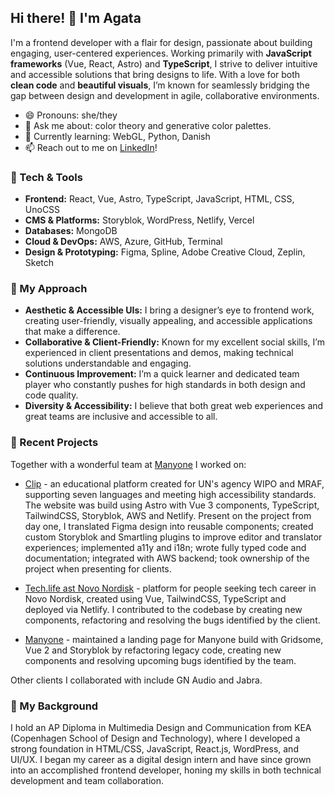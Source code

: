 ## Hi there! 👋 I'm Agata

I'm a frontend developer with a flair for design, passionate about building engaging, user-centered experiences. Working primarily with **JavaScript frameworks** (Vue, React, Astro) and **TypeScript**, I strive to deliver intuitive and accessible solutions that bring designs to life. With a love for both **clean code** and **beautiful visuals**, I’m known for seamlessly bridging the gap between design and development in agile, collaborative environments.

- 😄 Pronouns: she/they
- 💬 Ask me about: color theory and generative color palettes.
- 🌱 Currently learning: WebGL, Python, Danish
- 📫 Reach out to me on [LinkedIn](https://www.linkedin.com/in/agatalubanska/)!

### 🔧 Tech & Tools

- **Frontend:** React, Vue, Astro, TypeScript, JavaScript, HTML, CSS, UnoCSS
- **CMS & Platforms:** Storyblok, WordPress, Netlify, Vercel
- **Databases:** MongoDB
- **Cloud & DevOps:** AWS, Azure, GitHub, Terminal
- **Design & Prototyping:** Figma, Spline, Adobe Creative Cloud, Zeplin, Sketch

### 🌱 My Approach

- **Aesthetic & Accessible UIs:** I bring a designer’s eye to frontend work, creating user-friendly, visually appealing, and accessible applications that make a difference.
- **Collaborative & Client-Friendly:** Known for my excellent social skills, I’m experienced in client presentations and demos, making technical solutions understandable and engaging.
- **Continuous Improvement:** I’m a quick learner and dedicated team player who constantly pushes for high standards in both design and code quality.
- **Diversity & Accessibility:** I believe that both great web experiences and great teams are inclusive and accessible to all.

### 📂 Recent Projects

Together with a wonderful team at [Manyone](https://manyone.com/) I worked on:

- [Clip](https://goclip.org/en/) - an educational platform created for UN's agency WIPO and MRAF, supporting seven languages and meeting high accessibility standards. The website was build using Astro with Vue 3 components, TypeScript, TailwindCSS, Storyblok, AWS and Netlify. Present on the project from day one, I translated Figma design into reusable components; created custom Storyblok and Smartling plugins to improve editor and translator experiences; implemented a11y and i18n; wrote fully typed code and documentation; integrated with AWS backend; took ownership of the project when presenting for clients.

- [Tech.life ast Novo Nordisk](https://techlife.novonordisk.com/) - platform for people seeking tech career in Novo Nordisk, created using Vue, TailwindCSS, TypeScript and deployed via Netlify. I contributed to the codebase by creating new components, refactoring and resolving the bugs identified by the client.

- [Manyone](https://manyone.com/) - maintained a landing page for Manyone build with Gridsome, Vue 2 and Storyblok by refactoring legacy code, creating new components and resolving upcoming bugs identified by the team.

Other clients I collaborated with include GN Audio and Jabra.

### 🚀 My Background

I hold an AP Diploma in Multimedia Design and Communication from KEA (Copenhagen School of Design and Technology), where I developed a strong foundation in HTML/CSS, JavaScript, React.js, WordPress, and UI/UX. I began my career as a digital design intern and have since grown into an accomplished frontend developer, honing my skills in both technical development and team collaboration.
